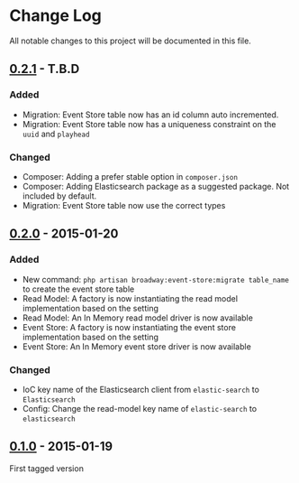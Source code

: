 # Change Log
All notable changes to this project will be documented in this file.

## [0.2.1]() - T.B.D

### Added

- Migration: Event Store table now has an id column auto incremented. 
- Migration: Event Store table now has a uniqueness constraint on the `uuid` and `playhead`

### Changed

- Composer: Adding a prefer stable option in `composer.json`
- Composer: Adding Elasticsearch package as a suggested package. Not included by default.
- Migration: Event Store table now use the correct types


## [0.2.0](https://github.com/nWidart/Laravel-broadway/releases/tag/0.2) - 2015-01-20

### Added

- New command: `php artisan broadway:event-store:migrate table_name` to create the event store table
- Read Model: A factory is now instantiating the read model implementation based on the setting
- Read Model: An In Memory read model driver is now available
- Event Store: A factory is now instantiating the event store implementation based on the setting
- Event Store: An In Memory event store driver is now available

### Changed

- IoC key name of the Elasticsearch client from `elastic-search` to `Elasticsearch`
- Config: Change the read-model key name of `elastic-search` to `elasticsearch`


## [0.1.0](https://github.com/nWidart/Laravel-broadway/releases/tag/0.1) - 2015-01-19

First tagged version

